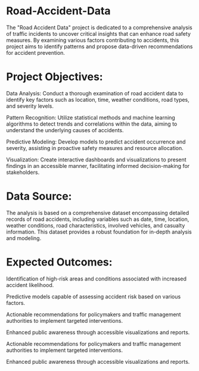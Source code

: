 # Road-Accident-Data
The "Road Accident Data" project is dedicated to a comprehensive analysis of traffic incidents to uncover critical insights that can enhance road safety measures. By examining various factors contributing to accidents, this project aims to identify patterns and propose data-driven recommendations for accident prevention.

# Project Objectives:

Data Analysis: Conduct a thorough examination of road accident data to identify key factors such as location, time, weather conditions, road types, and severity levels.

Pattern Recognition: Utilize statistical methods and machine learning algorithms to detect trends and correlations within the data, aiming to understand the underlying causes of accidents.

Predictive Modeling: Develop models to predict accident occurrence and severity, assisting in proactive safety measures and resource allocation.

Visualization: Create interactive dashboards and visualizations to present findings in an accessible manner, facilitating informed decision-making for stakeholders.

# Data Source:

The analysis is based on a comprehensive dataset encompassing detailed records of road accidents, including variables such as date, time, location, weather conditions, road characteristics, involved vehicles, and casualty information. This dataset provides a robust foundation for in-depth analysis and modeling.

# Expected Outcomes:

Identification of high-risk areas and conditions associated with increased accident likelihood.

Predictive models capable of assessing accident risk based on various factors.

Actionable recommendations for policymakers and traffic management authorities to implement targeted interventions.

Enhanced public awareness through accessible visualizations and reports.

Actionable recommendations for policymakers and traffic management authorities to implement targeted interventions.

Enhanced public awareness through accessible visualizations and reports.
